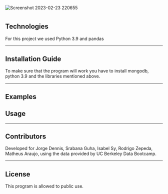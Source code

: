 ![Screenshot 2023-02-23 220655](https://user-images.githubusercontent.com/75823252/221104851-893dafbb-362c-4cca-89bb-cdfb9937f1f0.png)

#



## Technologies

For this project we used Python 3.9 and pandas


---

## Installation Guide

To make sure that the program will work you have to install mongodb, python 3.9 and the libraries mentioned above.
 

---

## Examples





## Usage



---

## Contributors

Developed for Jorge Dennis, Srabana Guha, Isabel Sy, Rodrigo Zepeda,  Matheus Araujo, using the data provided by UC Berkeley Data Bootcamp.

---

## License

This program is allowed to public use.
